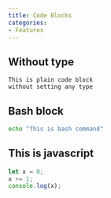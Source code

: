 ```yaml
---
title: Code Blocks
categories:
- Features
---
```


## Without type

```
This is plain code block
without setting any type
```

## Bash block 

```bash
echo "This is bash command"
```

## This is javascript

```javascript
let x = 0;
x += 1;
console.log(x);
```
